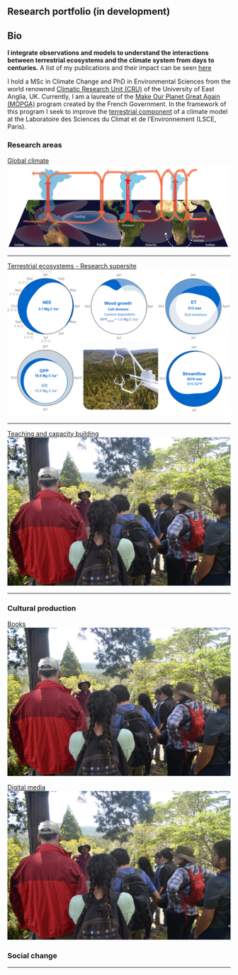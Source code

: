 ## Research portfolio (in development)

## Bio
**I integrate observations and models to understand the interactions between terrestrial ecosystems and the climate system from days to centuries.** A list of my publications and their impact can be seen [here](https://scholar.google.com/citations?user=134gvMcAAAAJ&hl=en)

I hold a MSc in Climate Change and PhD in Environmental Sciences from the world renowned [Climatic Research Unit (CRU)](https://lr1.uea.ac.uk/cru/staff-and-students) of the University of East Anglia, UK. Currently, I am a laureate of the [Make Our Planet Great Again (MOPGA)](https://www.campusfrance.org/fr/system/files/medias/documents/2018-07/Laur%C3%A9ats%20Post%20doctorat%20MOPGA%20Final.pdf) program created by the French Government. In the framework of this program I seek to improve the [terrestrial component](https://bg.copernicus.org/preprints/bg-2020-446/) of a climate model at the Laboratoire des Sciences du Climat et de l’Environnement (LSCE, Paris). 



### Research areas

[Global climate](/sample_page)
<img src="images/cartoon_walker_v4_BBC_vEN_agulhas.png?raw=true"/>

---
[Terrestrial ecosystems - Research supersite](/pdf/sample_presentation.pdf)
<img src="images/fig03_pheno_v3_clean.png?raw=true"/>

---
[Teaching and capacity building](http://example.com/)
<img src="images/IMG_6316.JPG?raw=true"/>

---
### Cultural production

[Books](http://example.com/)
<img src="images/IMG_6316.JPG?raw=true"/>

[Digital media](http://example.com/)
<img src="images/IMG_6316.JPG?raw=true"/>

### Social change

---
<!-- Remove above link if you don't want to attibute -->
